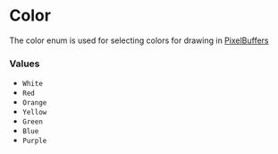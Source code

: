 # Color
The color enum is used for selecting colors for drawing in [PixelBuffers](../Structs/PixelBuffer.md)

### Values
- `White`
- `Red`
- `Orange`
- `Yellow`
- `Green`
- `Blue`
- `Purple`